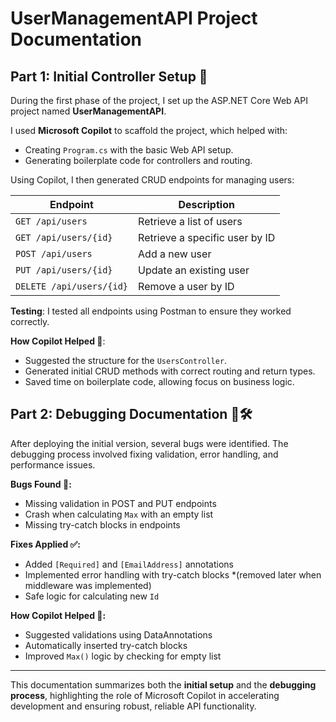 # UserManagementAPI Project Documentation

## Part 1: Initial Controller Setup 🚀

During the first phase of the project, I set up the ASP.NET Core Web API project named **UserManagementAPI**.  

I used **Microsoft Copilot** to scaffold the project, which helped with:  
- Creating `Program.cs` with the basic Web API setup.  
- Generating boilerplate code for controllers and routing.  

Using Copilot, I then generated CRUD endpoints for managing users:

| Endpoint | Description |
|----------|-------------|
| `GET /api/users` | Retrieve a list of users |
| `GET /api/users/{id}` | Retrieve a specific user by ID |
| `POST /api/users` | Add a new user |
| `PUT /api/users/{id}` | Update an existing user |
| `DELETE /api/users/{id}` | Remove a user by ID |

**Testing**: I tested all endpoints using Postman to ensure they worked correctly.  

**How Copilot Helped 🤖**:  
- Suggested the structure for the `UsersController`.  
- Generated initial CRUD methods with correct routing and return types.  
- Saved time on boilerplate code, allowing focus on business logic.  

## Part 2: Debugging Documentation 🐛🛠️

After deploying the initial version, several bugs were identified. The debugging process involved fixing validation, error handling, and performance issues.

**Bugs Found 🐞:**  
- Missing validation in POST and PUT endpoints   
- Crash when calculating `Max` with an empty list  
- Missing try-catch blocks in endpoints   

**Fixes Applied ✅:**  
- Added `[Required]` and `[EmailAddress]` annotations  
- Implemented error handling with try-catch blocks  *(removed later when middleware was implemented)
- Safe logic for calculating new `Id`   

**How Copilot Helped 🤖:**
- Suggested validations using DataAnnotations  
- Automatically inserted try-catch blocks   
- Improved `Max()` logic by checking for empty list   

---

This documentation summarizes both the **initial setup** and the **debugging process**, highlighting the role of Microsoft Copilot in accelerating development and ensuring robust, reliable API functionality.

